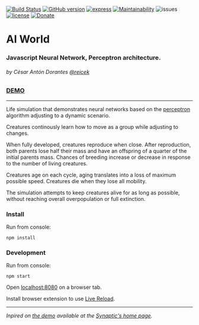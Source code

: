 [![Build Status](https://travis-ci.org/reicek/AI-world.svg?branch=master)](https://travis-ci.org/reicek/AI-world) [![GitHub version](https://badge.fury.io/gh/reicek%2FAI-world.svg)](https://badge.fury.io/gh/reicek%2FAI-world) [![express](https://david-dm.org/reicek/AI-world/status.svg)](https://david-dm.org/reicek/AI-world) [![Maintainability](https://api.codeclimate.com/v1/badges/46e34004ffc45c219347/maintainability)](https://codeclimate.com/github/reicek/AI-world/maintainability) ![issues](https://img.shields.io/github/issues/reicek/AI-world.svg) [![license](https://img.shields.io/github/license/reicek/AI-world.svg)](https://github.com/reicek/AI-world/blob/master/LICENSE) [![Donate](https://img.shields.io/badge/Donate-PayPal-blue.svg)](https://www.paypal.me/CesarAnton)

# AI World
### Javascript Neural Network, Perceptron architecture.
###### by César Antón Dorantes <a href="https://twitter.com/reicek" target="_blank">@reicek</a>
### [DEMO](https://reicek.github.io/AI-world/)
___

Life simulation that demonstrates neural networks based on the [perceptron](https://en.wikipedia.org/wiki/Perceptron) algorithm adjusting to a dynamic scenario.

Creatures continously learn how to move as a group while adjusting to changes.

When fully developed, creatures reproduce when close. After reproduction, both parents lose half their mass and have an offspring of a quarter of the initial parents mass. Chances of breeding increase or decrease in response to the number of living creatures.

Creatures age on each cycle, aging translates into a loss of maximum possible speed. Creatures die when they lose all mobility.

The simulation attempts to keep creatures alive for as long as possible, without reaching overall overpopulation or full extinction.

### Install

Run from console:

```
npm install
```

### Development

Run from console:

```
npm start
```

Open [localhost:8080](http://localhost:8080/) on a browser tab.

Install browser extension to use [Live Reload](http://livereload.com/).
___

*Inpired on [the demo](https://github.com/cazala/synaptic/tree/gh-pages/scripts/homepage) available at the [Synaptic's home page](http://caza.la/synaptic).*
